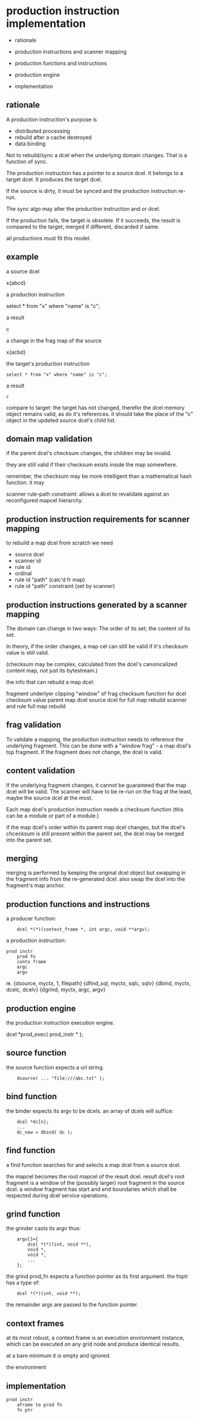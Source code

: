 




production instruction implementation
======================

- rationale

- production instructions and scanner mapping

- production functions and instructions

- production engine

- implementation


rationale
---------

A production instruction's purpose is 
- distributed processing
- rebuild after a cache destroyed
- data binding


Not to rebuild/sync a dcel when the underlying domain changes.  That  is a function of sync.


The production instruction has a pointer to a source dcel.  It belongs to a target dcel.  It produces the target dcel.

If the source is dirty, it must be synced and the production instruction re-run.

The sync algo may alter the production instruction and or dcel.

If the production fails, the target is obsolete.  If it succeeds, the result is compared to the target; merged if different, discarded if same.

all productions must fit this model.


## example ##

a source dcel

   x{abcd}

a production instruction

   select * from "x" where "name" is "c";

a result

   c


a change in the frag map of the source

   x{acbd}

the target's production instruction

    select * from "x" where "name" is "c";

a result

    c

compare to target: the target has not changed, therefor the dcel memory object remains valid, as do it's references.  it should take the place of the "c" object in the updated source dcel's child list.



domain map validation
---------------------

if the parent dcel's checksum changes, the children may be invalid.

they are still valid if their checksum exists inside the map somewhere.

remember, the checksum may be more intelligent than a mathematical hash function.  it may 

scanner rule-path constraint:  allows a dcel to revalidate against an reconfigured mapcel hierarchy.


production instruction requirements for scanner mapping
---------------------------

to rebuild a map dcel from scratch we need

  - source dcel
  - scanner id
  - rule id
  - ordinal
  - rule id "path"
      (calc'd fr map)
  - rule id "path" constraint
      (set by scanner)



production instructions generated by a scanner mapping
---------------------------

The domain can change in two ways:  The order of its set; the content of its set.

In theory, if the order changes, a map cel can still be valid if it's checksum value is still valid.

(checksum may be complex, calculated from the dcel's canonicalized content map, not just its bytestream.)

the info that can rebuild a map dcel:
  
  fragment underlyer
  clipping "window" of frag
  checksum function for dcel
  checksum value
  parent map dcel
  source dcel for full map rebuild
  scanner and rule full map rebuild


## frag validation ##

To validate a mapping, the production instruction needs to reference the underlying fragment.  This can be done with a "window frag" - a map dcel's top fragment. If the fragment does not change, the dcel is valid.

## content validation ##

If the underlying fragment changes, it cannot be guaranteed that the map dcel will be valid.  The scanner will have to be re-run on the frag at the least, maybe the source dcel at the most.

Each map dcel's production instruction needs a checksum function (this can be a module or part of a module.)

If the map dcel's order within its parent map dcel changes, but the dcel's chcecksum is still present within the parent set, the dcel may be merged into the parent set.

## merging ##

merging is performed by keeping the original dcel object but swapping in the fragment info from the re-generated dcel.  also swap the dcel into the fragment's map anchor.




production functions and instructions
-----------------


a producer function:

        dcel *(*)(context_frame *, int argc, void **argv);


a production instruction:

    prod instr
        prod fn
        contx frame
        argc
        argv


ie.
   {dsource, myctx, 1, filepath}
   {dfind_sql, myctx, sqlc, sqlv}
   {dbind, myctx, dcelc, dcelv}
   {dgrind, myctx, argc, argv}
   


## production engine ##

the production instruction execution engine.

  dcel *prod_exec( prod_instr * );



## source function ##

the source function expects a url string.

        dsource( ... "file:///abc.txt" );



## bind function ##

the binder expects its argv to be dcels.  an array of dcels will suffice:

        dcel *dc[n];
        ...
        dc_new = dbind( dc );



## find function ##

a find function searches for and selects a map dcel from a source dcel.

the mapcel becomes the root mapcel of the result dcel.  result dcel's root fragment is a window of the (possibly larger) root fragment in the source dcel.  a window fragment has start and end boundaries which shall be respected during dcel service operations.


## grind function ##

the grinder casts its argv thus:

        argv[]={
            dcel *(*)(int, void **),
            void *,
            void *,
            ...
        };


the grind prod_fn expects a function pointer as its first argument.  the fnptr has a type of:

        dcel *(*)(int, void **);

the remainder args are passed to the function pointer.


## context frames ##

at its most robust, a context frame is an execution environment instance, which can be executed on any grid node and produce identical results.

at a bare minimum it is empty and ignored.

the environment



implementation
--------------


    prod instr
        aframe to prod fn
        fn ptr

